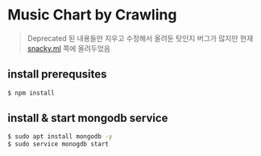 # Music Chart by Crawling

> Deprecated 된 내용들만 지우고 수정해서 올려둔 탓인지 버그가 많지만 현재 [snacky.ml](http://snacky.ml) 쪽에 올려두었음

## install prerequsites
```bash
$ npm install
```

## install & start mongodb service
```bash
$ sudo apt install mongodb -y
$ sudo service monogdb start
```
